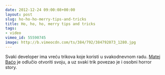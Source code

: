```yaml
---
date: 2012-12-24 09:00:08+00:00
layout: post
slug: ho-ho-ho-merry-tips-and-tricks
title: Ho, ho, ho, merry tips and tricks
tags:
- video
vimeo_id: 55590745
image: http://b.vimeocdn.com/ts/384/792/384792073_1280.jpg
---
```


Svaki developer ima vreću trikova koje koristi u svakodnevnom radu. [Matej Baćo](http://twitter.com/matejbaco) je odlučio otvoriti svoju, a uz svaki trik povezao je i osobni horror story.

